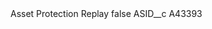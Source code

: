 <?xml version="1.0" encoding="UTF-8"?>
<CustomMetadata xmlns="http://soap.sforce.com/2006/04/metadata" xmlns:xsi="http://www.w3.org/2001/XMLSchema-instance" xmlns:xsd="http://www.w3.org/2001/XMLSchema">
    <label>Asset Protection Replay</label>
    <protected>false</protected>
    <values>
        <field>ASID__c</field>
        <value xsi:type="xsd:string">A43393</value>
    </values>
</CustomMetadata>
